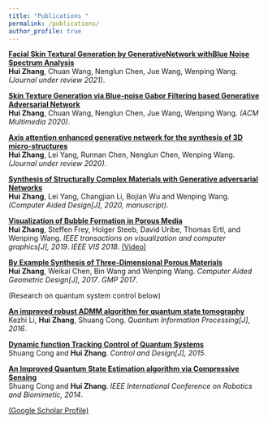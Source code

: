 ```yaml
---
title: "Publications "
permalink: /publications/
author_profile: true
---
```


<b>[Facial Skin Textural Generation by GenerativeNetwork withBlue Noise Spectrum Analysis](https://)</b><br>
<b>Hui Zhang</b>, Chuan Wang, Nenglun Chen, Jue Wang, Wenping Wang.
<i>(Journal under review 2021)</i>.

<b>[Skin Texture Generation via Blue-noise Gabor Filtering based Generative Adversarial Network](https://huizh01.github.io/files/skin.pdf)</b><br>
<b>Hui Zhang</b>, Chuan Wang, Nenglun Chen, Jue Wang, Wenping Wang.
<i>(ACM Multimedia 2020)</i>.


<b>[Axis attention enhanced generative network for the synthesis of 3D micro-structures](https://huizh01.github.io/files/eccv484.pdf)</b><br>
<b>Hui Zhang</b>, Lei Yang, Runnan Chen, Nenglun Chen, Wenping Wang.
<i>(Journal under review 2020)</i>.

<b>[Synthesis of Structurally Complex Materials with Generative adversarial Networks](https://huizh01.github.io/files/TVCG19.pdf)</b><br>
<b>Hui Zhang</b>, Lei Yang, Changjian Li, Bojian Wu and Wenping Wang.
<i>(Computer Aided Design[J], 2020, manuscript)</i>. 

 
<b>[Visualization of Bubble Formation in Porous Media](https://huizh01.github.io/files/VIS_2018.pdf)</b> <br> 
<b>Hui Zhang</b>, Steffen Frey, Holger Steeb, David Uribe, Thomas Ertl, and Wenping Wang.
<i>IEEE transactions on visualization and computer graphics[J], 2019</i>. <i>IEEE VIS 2018</i>. [(Video)](https://huizh01.github.io/files/vis_video.mp4)

<b>[By Example Synthesis of Three-Dimensional Porous Materials](https://huizh01.github.io/files/CAGD17.pdf)</b> <br>
<b>Hui Zhang</b>, Weikai Chen, Bin Wang and Wenping Wang.
<i>Computer Aided Geometric Design[J], 2017</i>. <i>GMP 2017</i>.

(Research on quantum system control below)

<b>[An improved robust ADMM algorithm for quantum state tomography](https://huizh01.github.io/files/quantum16.pdf)</b> <br>
Kezhi Li, <b>Hui Zhang</b>, Shuang Cong.
<i>Quantum Information Processing[J], 2016</i>.  
 
<b>[Dynamic function Tracking Control of Quantum Systems](https://huizh01.github.io/files/control2015.pdf)</b> <br>
Shuang Cong and <b>Hui Zhang</b>.
<i>Control and Design[J], 2015</i>.  

<b>[An Improved Quantum State Estimation algorithm via Compressive Sensing](https://huizh01.github.io/files/robio14.pdf)</b> <br>
Shuang Cong and <b>Hui Zhang</b>.
<i>IEEE International Conference on Robotics and Biomimetic, 2014</i>.  

 
[(Google Scholar Profile)](https://scholar.google.com.hk/citations?user=9TdxN0MAAAAJ&hl=zh-CN)
